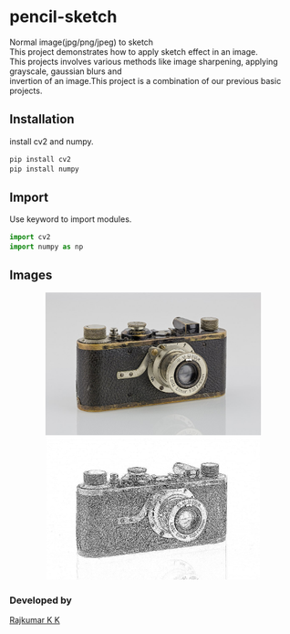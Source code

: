 # pencil-sketch
Normal image(jpg/png/jpeg) to sketch<br>
This project demonstrates how to apply sketch effect in an image.<br>
This projects involves various methods like image sharpening, applying grayscale, gaussian blurs and <br>
invertion of an image.This project is a combination of our previous basic projects.<br>



## Installation
install cv2 and numpy.


```bash
pip install cv2
pip install numpy
```

## Import
Use keyword to import modules.
```python
import cv2
import numpy as np
```

## Images
<p align="center">
	<img src="camera.jpg" alt="Logo", height=250px,width=350px>
	<img src="camerasketch.PNG" alt="sketch", height=250px,width=340px>
</p>

### Developed by
 [Rajkumar K K](https://github.com/rajkmr-kk "Github Id")
